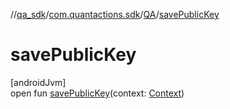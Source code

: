 //[qa_sdk](../../../index.md)/[com.quantactions.sdk](../index.md)/[QA](index.md)/[savePublicKey](save-public-key.md)

# savePublicKey

[androidJvm]\
open fun [savePublicKey](save-public-key.md)(context: [Context](https://developer.android.com/reference/kotlin/android/content/Context.html))
